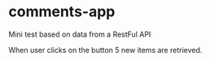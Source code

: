 # comments-app

Mini test based on data from a RestFul API

When user clicks on the button 5 new items are retrieved.
